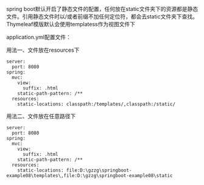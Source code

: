 spring boot默认开启了静态文件的配置，任何放在static文件夹下的资源都是静态文件。引用静态文件时以/或者前缀不加任何定位符，都会去static文件夹下查找。
Thymeleaf模版默认会使用templatess作为视图文件下

application.yml配置文件：

用法一、文件放在resources下

```
server:
  port: 8080
spring:
  mvc:
    view:
      suffix: .html
    static-path-pattern: /**
  resources:
    static-locations: classpath:/templates/,classpath:/static/
```

用法二、文件放在任意路径下

```
server:
  port: 8080
spring:
  mvc:
    view:
      suffix: .html
    static-path-pattern: /**
  resources:
    static-locations: file:D:\gzzg\springboot-example08\templates\,file:D:\gzzg\springboot-example08\static
```

